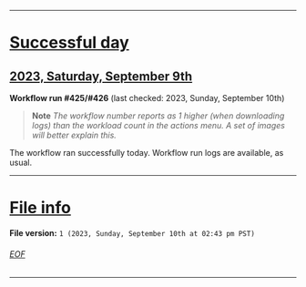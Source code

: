 
***

# [Successful day](#Successful-day)

## [2023, Saturday, September 9th](#2023-Saturday-September-9th)

**Workflow run #425/#426** (last checked: 2023, Sunday, September 10th)

> **Note** _The workflow number reports as 1 higher (when downloading logs) than the workload count in the actions menu. A set of images will better explain this._

The workflow ran successfully today. Workflow run logs are available, as usual.

***

# [File info](#File-info)

**File version:** `1 (2023, Sunday, September 10th at 02:43 pm PST)`

###### [EOF](#EOF)

***
